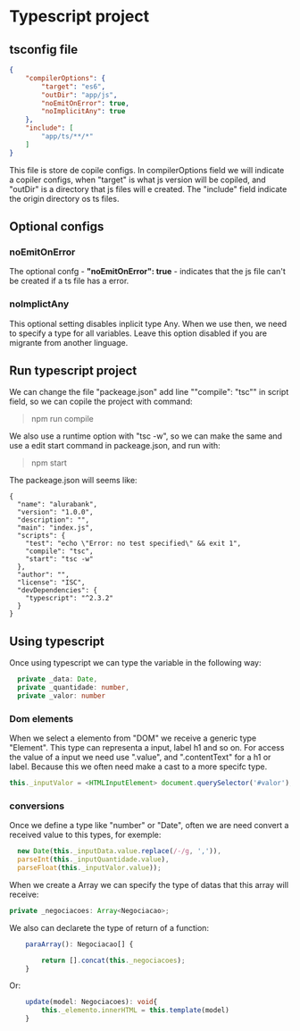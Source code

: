 # Typescript project

## tsconfig file

```json
{
    "compilerOptions": {
        "target": "es6",
        "outDir": "app/js",
        "noEmitOnError": true,
        "noImplicitAny": true
    },
    "include": [
        "app/ts/**/*"
    ]
}
```
This file is store de copile configs. In compilerOptions field we will indicate a copiler configs, when "target" is what js version will be copiled, and "outDir" is a directory that js files will e created. The "include" field indicate the origin directory os ts files. 

## Optional configs
### noEmitOnError
The optional confg - **"noEmitOnError": true** - indicates that the js file can't be created if a ts file has a error.

### noImplictAny
This optional setting disables inplicit type Any. When we use then, we need to specify a type for all variables. Leave this option disabled if you are migrante from another linguage.

## Run typescript project

We can change the file "packeage.json" add line ""compile": "tsc"" in script field, so we can copile the project with command:

>npm run compile

We also use a runtime option with "tsc -w", so we can make the same and use a edit start command in packeage.json, and run with:

> npm start

The packeage.json will seems like: 

```jason
{
  "name": "alurabank",
  "version": "1.0.0",
  "description": "",
  "main": "index.js",
  "scripts": {
    "test": "echo \"Error: no test specified\" && exit 1",
    "compile": "tsc",
    "start": "tsc -w"
  },
  "author": "",
  "license": "ISC",
  "devDependencies": {
    "typescript": "^2.3.2"
  }
}
```
## Using typescript

Once using typescript we can type the variable in the following way:

```typescript
  private _data: Date,
  private _quantidade: number,  
  private _valor: number
```
### Dom elements

When we select a elemento from "DOM" we receive a generic type "Element". This type can representa a input, label h1 and so on. For access the value of a input we need use ".value", and ".contentText" for a h1 or label. Because this we often need make a cast to a more specifc type.

```typescript
this._inputValor = <HTMLInputElement> document.querySelector('#valor');
```

### conversions
Once we define a type like "number" or "Date", often we are need convert a received value to this types, for exemple:
```typescript
  new Date(this._inputData.value.replace(/-/g, ',')),
  parseInt(this._inputQuantidade.value),
  parseFloat(this._inputValor.value));
```
When we create a Array we can specify the type of datas that this array will receive:
```typescript
private _negociacoes: Array<Negociacao>;
```
We also can declarete the type of return of a function:
```typescript
    paraArray(): Negociacao[] {

        return [].concat(this._negociacoes);
    }
```
Or:
```typescript
    update(model: Negociacoes): void{
        this._elemento.innerHTML = this.template(model)
    }
```